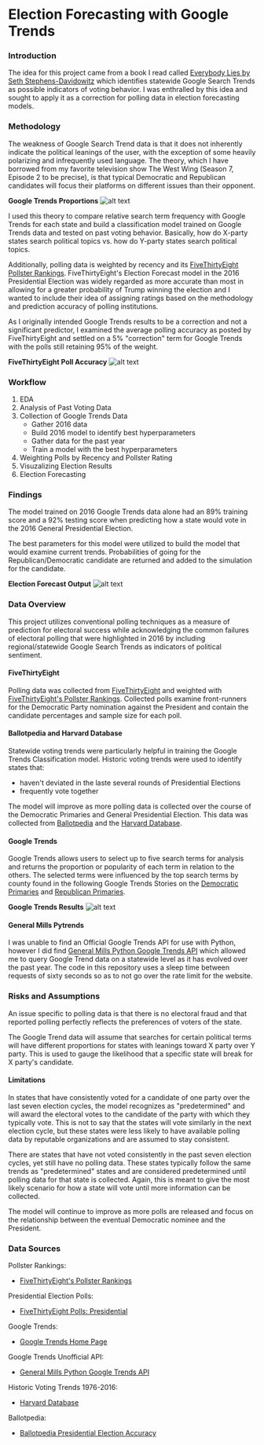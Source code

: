 # Election Forecasting with Google Trends

### Introduction
The idea for this project came from a book I read called [Everybody Lies by Seth Stephens-Davidowitz](http://sethsd.com/everybodylies) which identifies statewide Google Search Trends as possible indicators of voting behavior. I was enthralled by this idea and sought to apply it as a correction for polling data in election forecasting models. 

### Methodology
The weakness of Google Search Trend data is that it does not inherently indicate the political leanings of the user, with the exception of some heavily polarizing and infrequently used language. The theory, which I have borrowed from my favorite television show The West Wing (Season 7, Episode 2 to be precise), is that typical Democratic and Republican candidates will focus their platforms on different issues than their opponent.

<strong>Google Trends Proportions</strong>
![alt text](./images/google_trends_prop.png "Google Trends Proportions")

I used this theory to compare relative search term frequency with Google Trends for each state and build a classification model trained on Google Trends data and tested on past voting behavior. Basically, how do X-party states search political topics vs. how do Y-party states search political topics.

Additionally, polling data is weighted by recency and its [FiveThirtyEight Pollster Rankings](https://projects.fivethirtyeight.com/pollster-ratings/). FiveThirtyEight's Election Forecast model in the 2016 Presidential Election was widely regarded as more accurate than most in allowing for a greater probability of Trump winning the election and I wanted to include their idea of assigning ratings based on the methodology and prediction accuracy of polling institutions.

As I originally intended Google Trends results to be a correction and not a significant predictor, I examined the average polling accuracy as posted by FiveThirtyEight and settled on a 5% "correction" term for Google Trends with the polls still retaining 95% of the weight.

<strong>FiveThirtyEight Poll Accuracy</strong>
![alt text](./images/fivethirtyeight_acc.png "FiveThirtyEight Poll Accuracy")

### Workflow
1. EDA
2. Analysis of Past Voting Data
3. Collection of Google Trends Data
   - Gather 2016 data
   - Build 2016 model to identify best hyperparameters
   - Gather data for the past year
   - Train a model with the best hyperparameters
4. Weighting Polls by Recency and Pollster Rating
5. Visuzalizing Election Results
6. Election Forecasting

### Findings
The model trained on 2016 Google Trends data alone had an 89% training score and a 92% testing score when predicting how a state would vote in the 2016 General Presidential Election. 

The best parameters for this model were utilized to build the model that would examine current trends. Probabilities of going for the Republican/Democratic candidate are returned and added to the simulation for the candidate.

<strong>Election Forecast Output</strong>
![alt text](./images/election_map.png "Election Forecast Output")

### Data Overview

This project utilizes conventional polling techniques as a measure of prediction for electoral success while acknowledging the common failures of electoral polling that were highlighted in 2016 by including regional/statewide Google Search Trends as indicators of political sentiment.

#### FiveThirtyEight
Polling data was collected from [FiveThirtyEight](https://projects.fivethirtyeight.com/polls/) and weighted with [FiveThirtyEight's Pollster Rankings](https://projects.fivethirtyeight.com/pollster-ratings/). Collected polls examine front-runners for the Democratic Party nomination against the President and contain the candidate percentages and sample size for each poll. 

#### Ballotpedia and Harvard Database
Statewide voting trends were particularly helpful in training the Google Trends Classification model. Historic voting trends were used to identify states that:
- haven't deviated in the laste several rounds of Presidential Elections
- frequently vote together

The model will improve as more polling data is collected over the course of the Democratic Primaries and General Presidential Election. This data was collected from [Ballotpedia](https://ballotpedia.org/Presidential_election_accuracy_data) and the [Harvard Database](https://dataverse.harvard.edu/dataset.xhtml?persistentId=doi:10.7910/DVN/42MVDX).

#### Google Trends
Google Trends allows users to select up to five search terms for analysis and returns the proportion or popularity of each term in relation to the others. The selected terms were influenced by the top search terms by county found in the following Google Trends Stories on the [Democratic Primaries](https://trends.google.com/trends/story/US_cu_o_FMW2oBAACFKM_en) and [Republican Primaries](https://trends.google.com/trends/story/US_cu_jDnKdWsBAAAtzM_en).

<strong>Google Trends Results</strong>
![alt text](./images/google_trends.png "Google Trends Results")

#### General Mills Pytrends
I was unable to find an Official Google Trends API for use with Python, however I did find [General Mills Python Google Trends API](https://github.com/GeneralMills/pytrends) which allowed me to query Google Trend data on a statewide level as it has evolved over the past year. The code in this repository uses a sleep time between requests of sixty seconds so as to not go over the rate limit for the website.

### Risks and Assumptions

An issue specific to polling data is that there is no electoral fraud and that reported polling perfectly reflects the preferences of voters of the state.

The Google Trend data will assume that searches for certain political terms will have different proportions for states with leanings toward X party over Y party. This is used to gauge the likelihood that a specific state will break for X party's candidate.

#### Limitations
In states that have consistently voted for a candidate of one party over the last seven election cycles, the model recognizes as "predetermined" and will award the electoral votes to the candidate of the party with which they typically vote. This is not to say that the states will vote similarly in the next election cycle, but these states were less likely to have available polling data by reputable organizations and are assumed to stay consistent.

There are states that have not voted consistently in the past seven election cycles, yet still have no polling data. These states typically follow the same trends as "predetermined" states and are considered predetermined until polling data for that state is collected. Again, this is meant to give the most likely scenario for how a state will vote until more information can be collected.

The model will continue to improve as more polls are released and focus on the relationship between the eventual Democratic nominee and the President.

### Data Sources

Pollster Rankings:
- [FiveThirtyEight's Pollster Rankings](https://projects.fivethirtyeight.com/pollster-ratings/)

Presidential Election Polls:
- [FiveThirtyEight Polls: Presidential](https://projects.fivethirtyeight.com/polls/president-general/)

Google Trends:
- [Google Trends Home Page](https://trends.google.com/trends/?geo=US)

Google Trends Unofficial API:
- [General Mills Python Google Trends API](https://github.com/GeneralMills/pytrends)

Historic Voting Trends 1976-2016:
- [Harvard Database](https://dataverse.harvard.edu/dataset.xhtml?persistentId=doi:10.7910/DVN/42MVDX)

Ballotpedia:
- [Ballotpedia Presidential Election Accuracy](https://ballotpedia.org/Presidential_election_accuracy_data)